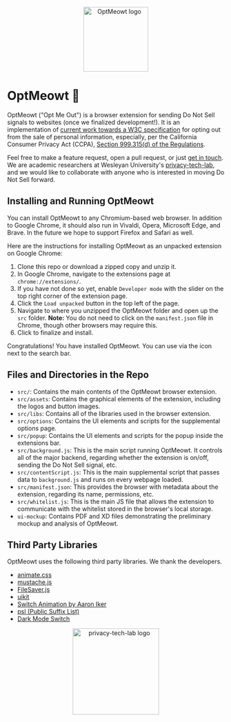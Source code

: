 <p align="center">
  <img src="https://github.com/privacy-tech-lab/optmeowt-browser-extension/blob/issue-19/src/assets/cat-w-text/optmeow-logo-circle.png" width="150px" height="150px" title="OptMeowt logo">
<p>

# OptMeowt :paw_prints:

OptMeowt ("Opt Me Out") is a browser extension for sending Do Not Sell signals to websites (once we finalized development!). It is an implementation of [current work towards a W3C specification](https://github.com/privacycg/proposals/issues/10) for opting out from the sale of personal information, especially, per the California Consumer Privacy Act (CCPA), [Section 999.315(d) of the Regulations](https://oag.ca.gov/sites/all/files/agweb/pdfs/privacy/oal-sub-final-text-of-regs.pdf).

Feel free to make a feature request, open a pull request, or just [get in touch](https://github.com/SebastianZimmeck). We are academic researchers at Wesleyan University's [privacy-tech-lab](https://privacy-tech-lab.github.io/), and we would like to collaborate with anyone who is interested in moving Do Not Sell forward.

## Installing and Running OptMeowt

You can install OptMeowt to any Chromium-based web browser. In addition to Google Chrome, it should also run in Vivaldi, Opera, Microsoft Edge, and Brave. In the future we hope to support Firefox and Safari as well.

Here are the instructions for installing OptMeowt as an unpacked extension on Google Chrome:

1. Clone this repo or download a zipped copy and unzip it.
2. In Google Chrome, navigate to the extensions page at `chrome://extensions/`.
3. If you have not done so yet, enable `Developer mode` with the slider on the top right corner of the extension page.
4. Click the `Load unpacked` button in the top left of the page.
5. Navigate to where you unzipped the OptMeowt folder and open up the `src` folder.
**Note:** You do not need to click on the `manifest.json` file in Chrome, though other browsers may require this.
6. Click to finalize and install.

Congratulations! You have installed OptMeowt. You can use via the icon next to the search bar.

## Files and Directories in the Repo

- `src/`: Contains the main contents of the OptMeowt browser extension.
- `src/assets`: Contains the graphical elements of the extension, including the logos and button images.
- `src/libs`: Contains all of the libraries used in the browser extension.
- `src/options`: Contains the UI elements and scripts for the supplemental options page.
- `src/popup`: Contains the UI elements and scripts for the popup inside the extensions bar.
- `src/background.js`: This is the main script running OptMeowt. It controls all of the major backend, regarding whether the extension is on/off, sending the Do Not Sell signal, etc.
- `src/contentScript.js`: This is the main supplemental script that passes data to `background.js` and runs on every webpage loaded.
- `src/manifest.json`: This provides the browser with metadata about the extension, regarding its name, permissions, etc.
- `src/whitelist.js`: This is the main JS file that allows the extension to communicate with the whitelist stored in the browser's local storage.
- `ui-mockup`: Contains PDF and XD files demonstrating the preliminary mockup and analysis of OptMeowt.

## Third Party Libraries

OptMeowt uses the following third party libraries. We thank the developers.
- [animate.css](https://github.com/animate-css/animate.css)
- [mustache.js](https://github.com/janl/mustache.js)
- [FileSaver.js](https://github.com/eligrey/FileSaver.js)
- [uikit](https://github.com/uikit/uikit)
- [Switch Animation by Aaron Iker](https://codepen.io/aaroniker/pen/oaQdQZ)
- [psl (Public Suffix List)](https://github.com/lupomontero/psl)
- [Dark Mode Switch](https://github.com/coliff/dark-mode-switch)

<p align="center">
  <img src="https://github.com/privacy-tech-lab/optmeowt-browser-extension/blob/master/plt_logo.png" width="200px" height="200px" title="privacy-tech-lab logo">
<p>

